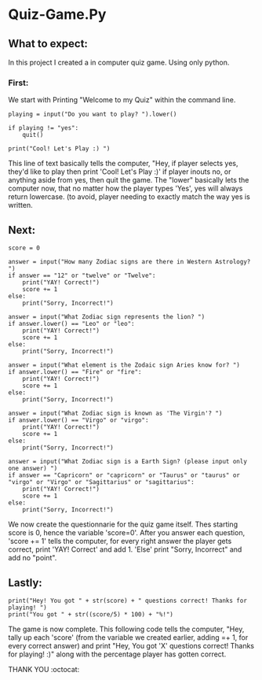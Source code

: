 # Quiz-Game.Py

## What to expect:

In this project I created a in computer quiz game. Using only python. 

### First:

We start with Printing "Welcome to my Quiz" within the command line. 

```
playing = input("Do you want to play? ").lower()

if playing != "yes":
    quit()
    
print("Cool! Let's Play :) ")
```

This line of text basically tells the computer, "Hey, if player selects yes, 
they'd like to play then print 'Cool! Let's Play :)' if player inouts no, or anything 
aside from yes, then quit the game. The "lower" basically lets the computer now, that 
no matter how the player types 'Yes', yes will always return lowercase. (to avoid, player 
needing to exactly match the way yes is written.

## Next:

```
score = 0

answer = input("How many Zodiac signs are there in Western Astrology? ")
if answer == "12" or "twelve" or "Twelve":
    print("YAY! Correct!")
    score += 1
else: 
    print("Sorry, Incorrect!")

answer = input("What Zodiac sign represents the lion? ")
if answer.lower() == "Leo" or "leo":
    print("YAY! Correct!")
    score += 1
else: 
    print("Sorry, Incorrect!")

answer = input("What element is the Zodaic sign Aries know for? ")
if answer.lower() == "Fire" or "fire":
    print("YAY! Correct!")
    score += 1
else: 
    print("Sorry, Incorrect!")

answer = input("What Zodiac sign is known as 'The Virgin'? ")
if answer.lower() == "Virgo" or "virgo":
    print("YAY! Correct!")
    score += 1
else: 
    print("Sorry, Incorrect!")

answer = input("What Zodiac sign is a Earth Sign? (please input only one answer) ")
if answer == "Capricorn" or "capricorn" or "Taurus" or "taurus" or "virgo" or "Virgo" or "Sagittarius" or "sagittarius":
    print("YAY! Correct!")
    score += 1
else: 
    print("Sorry, Incorrect!")
```

We now create the questionnarie for the quiz game itself. 
Thes starting score is 0, hence the variable 'score=0'. 
After you answer each question, 'score += 1' tells the computer,
for every right answer the player gets correct, print 'YAY! Correct' 
and add 1. 'Else' print "Sorry, Incorrect" and add no "point". 

## Lastly: 

```
print("Hey! You got " + str(score) + " questions correct! Thanks for playing! ")
print("You got " + str((score/5) * 100) + "%!")
```

The game is now complete. This following code tells the computer, 
"Hey, tally up each 'score' (from the variable we created earlier, adding 
=+ 1, for every correct answer) and print "Hey, You got 'X' questions correct! 
Thanks for playing!  :)" along with the percentage player has gotten correct. 

THANK YOU :octocat:

 
